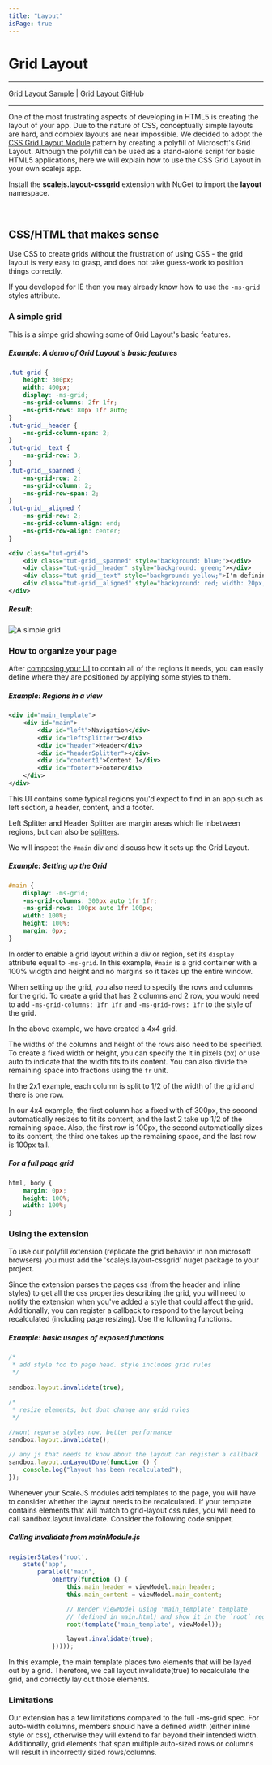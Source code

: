 ```yaml
---
title: "Layout"
isPage: true
---
```


# Grid Layout

<hr>

[Grid Layout Sample](http://scalejs.com/scalejs-examples/CssGridLayout/CssGridLayout/) |
[Grid Layout GitHub](https://github.com/lisovin/scalejs-examples/tree/master/CssGridLayout)

<hr>

One of the most frustrating aspects of developing in HTML5 is creating the layout of your app.
Due to the nature of CSS, conceptually simple layouts are hard, and complex layouts are near impossible.
We decided to adopt the [CSS Grid Layout Module](http://www.w3.org/TR/css-grid-1/) pattern by
creating a polyfill of Microsoft's Grid Layout.
Although the polyfill can be used as a stand-alone script for basic HTML5 applications, here we will
explain how to use the CSS Grid Layout in your own scalejs app.

Install the __scalejs.layout-cssgrid__ extension with NuGet to import the __layout__ namespace.

<br>

## CSS/HTML that makes sense

Use CSS to create grids without the frustration of using CSS - the grid layout is very easy to grasp,
and does not take guess-work to position things correctly. 

If you developed for IE then you may already know how to use the `-ms-grid` styles attribute.

### A simple grid

This is a simpe grid showing some of Grid Layout's basic features.

##### Example: A demo of Grid Layout's basic features
```css
.tut-grid {
	height: 300px;
	width: 400px;
	display: -ms-grid;
	-ms-grid-columns: 2fr 1fr;
	-ms-grid-rows: 80px 1fr auto;
}
.tut-grid__header {
	-ms-grid-column-span: 2;
}
.tut-grid__text {
	-ms-grid-row: 3;
}
.tut-grid__spanned {
	-ms-grid-row: 2;
	-ms-grid-column: 2;
	-ms-grid-row-span: 2; 
}
.tut-grid__aligned {
	-ms-grid-row: 2;
	-ms-grid-column-align: end;
	-ms-grid-row-align: center;
}
```
```xml
<div class="tut-grid">
	<div class="tut-grid__spanned" style="background: blue;"></div>
	<div class="tut-grid__header" style="background: green;"></div>
	<div class="tut-grid__text" style="background: yellow;">I'm defining the height of this row!</div>
	<div class="tut-grid__aligned" style="background: red; width: 20px; height: 30px;"></div>
</div>
```
##### Result: 
![A simple grid](./grid_example.png)


### How to organize your page

After [composing your UI](./composition.html) to contain all of the regions it needs, you can easily define where they are positioned
by applying some styles to them. 

##### Example: Regions in a view
```xml
<div id="main_template">
    <div id="main">
        <div id="left">Navigation</div>
        <div id="leftSplitter"></div>
        <div id="header">Header</div>
        <div id="headerSplitter"></div>
        <div id="content1">Content 1</div>
        <div id="footer">Footer</div>
    </div>
</div>
```

This UI contains some typical regions you'd expect to find in an app such as left section, a header, content, and a footer.  

Left Splitter and Header Splitter are margin areas which lie inbetween regions, but can also be [splitters](./gridlayout.html#splitters).

We will inspect the `#main` div and discuss how it sets up the Grid Layout.

##### Example: Setting up the Grid
```css
#main {
    display: -ms-grid;
	-ms-grid-columns: 300px auto 1fr 1fr; 
	-ms-grid-rows: 100px auto 1fr 100px; 
	width: 100%;
    height: 100%;
    margin: 0px;
}
```

In order to enable a grid layout within a div or region, set its `display` attribute equal to `-ms-grid`.
In this example, `#main` is a grid container with a 100% widgth and height and no margins so it takes up the entire window.

When setting up the grid, you also need to specify the rows and columns for the grid.
To create a grid that has 2 columns and 2 row, 
you would need to add `-ms-grid-columns: 1fr 1fr` and `-ms-grid-rows: 1fr` to the style of the grid.

In the above example, we have created a 4x4 grid.

The widths of the columns and height of the rows also need to be specified.
To create a fixed width or height, you can specify the it in pixels (px) or use auto to
indicate that the width fits to its content. You can also divide the remaining space into fractions using  the `fr` unit.

In the 2x1 example, each column is split to 1/2 of the width of the grid and there is one row.

In our 4x4 example, the first column has a fixed with of 300px, the second automatically
resizes to fit its content, and the last 2 take up 1/2 of the remaining space. 
Also, the first row is 100px, the second automatically sizes to its content, 
the third one takes up the remaining space, and the last row is 100px tall.

##### For a full page grid
```css
html, body {
	margin: 0px;
	height: 100%;
	width: 100%;
}
```

### Using the extension

To use our polyfill extension (replicate the grid behavior in non microsoft browsers) you must add the 'scalejs.layout-cssgrid' nuget package to your project. 

Since the extension parses the pages css (from the header and inline styles) to get all the css properties describing the grid, you will need to notify the extension when you've added a style that could affect the grid. Additionally, you can register a callback to respond to the layout being recalculated (including page resizing). Use the following functions.
##### Example: basic usages of exposed functions
```javascript
/*
 * add style foo to page head. style includes grid rules
 */
 
sandbox.layout.invalidate(true);
```
```javascript
/*
 * resize elements, but dont change any grid rules
 */
 
//wont reparse styles now, better performance
sandbox.layout.invalidate();
```
```javascript
// any js that needs to know about the layout can register a callback
sandbox.layout.onLayoutDone(function () {
	console.log("layout has been recalculated");
});
```

Whenever your ScaleJS modules add templates to the page, you will have to consider whether the layout needs to be recalculated. If your template contains elements that will match to grid-layout css rules, you will need to call sandbox.layout.invalidate. Consider the following code snippet.

##### Calling invalidate from mainModule.js
```javascript
registerStates('root',
	state('app',
		parallel('main',
			onEntry(function () {
				this.main_header = viewModel.main_header;
				this.main_content = viewModel.main_content;

				// Render viewModel using 'main_template' template 
				// (defined in main.html) and show it in the `root` region.
				root(template('main_template', viewModel));

				layout.invalidate(true);
			}))));
```
In this example, the main template places two elements that will be layed out by a grid. Therefore, we call layout.invalidate(true) to recalculate the grid, and correctly lay out those elements.


### Limitations

Our extension has a few limitations compared to the full -ms-grid spec. For auto-width columns, members should have a defined width (either inline style or css), otherwise they will extend to far beyond their intended width. Additionally, grid elements that span multiple auto-sized rows or columns will result in incorrectly sized rows/columns.


